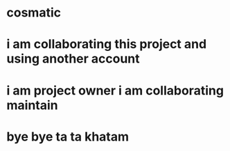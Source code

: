 # cosmatic
# i am collaborating this project and using another account
# i am project owner i am collaborating maintain
# bye bye ta ta khatam
